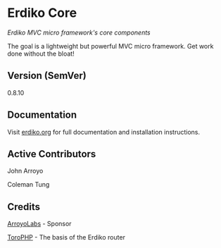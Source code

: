 Erdiko Core
===========

*Erdiko MVC micro framework's core components*

The goal is a lightweight but powerful MVC micro framework.  Get work done without the bloat!

## Version (SemVer)

0.8.10

## Documentation

Visit [erdiko.org](http://www.erdiko.org/) for full documentation and installation instructions.

## Active Contributors

John Arroyo

Coleman Tung

## Credits

[ArroyoLabs](http://www.arroyolabs.com/) - Sponsor

[ToroPHP](http://toroweb.org/)	- The basis of the Erdiko router
